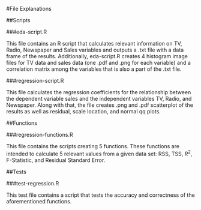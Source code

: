 #File Explanations

##Scripts

###eda-script.R

This file contains an R script that calculates relevant information on TV, Radio, Newspaper and Sales variables and outputs a .txt file with a data frame of the results.  Additionally, eda-script.R creates 4 histogram image files for TV data and sales data (one .pdf and .png for each variable) and a correlation matrix among the variables that is also a part of the .txt file.

###regression-script.R

This file calculates the regression coefficients for the relationship between the dependent variable sales and the independent variables TV, Radio, and Newspaper.  Along with that, the file creates .png and .pdf scatterplot of the results as well as residual, scale location, and normal qq plots.

##Functions

###regression-functions.R

This file contains the scripts creating 5 functions.  These functions are intended to calculate 5 relevant values from a given data set: RSS, TSS, $R^2$, F-Statistic, and Residual Standard Error.

##Tests

###test-regression.R

This test file contains a script that tests the accuracy and correctness of the aforementioned functions.